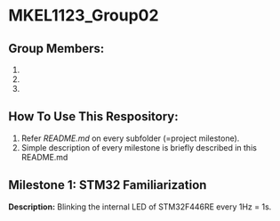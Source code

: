 # MKEL1123_Group02


## Group Members: 
1. 
2. 
3. 

## How To Use This Respository: 
1. Refer _README.md_ on every subfolder (=project milestone). 
2. Simple description of every milestone is briefly described in this README.md


## Milestone 1: STM32 Familiarization
**Description:** Blinking the internal LED of STM32F446RE every 1Hz = 1s. 


